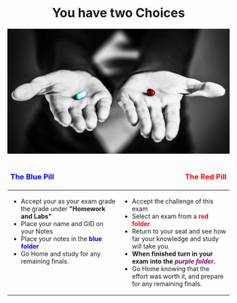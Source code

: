 <div align="center">
<h1>You have two Choices</h1>
<img src="images/red-blue-pill.jpg" />
</div>

<table width="100%">
<thead>
<td><h3 style="color: blue">The Blue Pill</h3></td>
<td align="right"><h3 style="color: red">The Red Pill</h3></td>
</thead>
<tr>
<td width="50%" valign="top">
<ul>
<li> Accept your as your exam grade the grade under <b>"Homework and Labs"</b>
<li> Place your name and GID on your Notes
<li> Place your notes in the <b style="color: blue">blue folder</b>
<li> Go Home and study for any remaining finals.
</ul>
</td>
<td width="50%">
<ul>
<li> Accept the challenge of this exam
<li> Select an exam from a <b style="color: red">red folder</b>
<li> Return to your seat and see how far your knowledge and study will take you.
<li> <b>When finished turn in your exam into the <i style="color: purple">purple folder</i>.</b>
<li> Go Home knowing that the effort was worth it, and prepare for any remaining finals.

</ul>
</td>
</tr>
</table>
